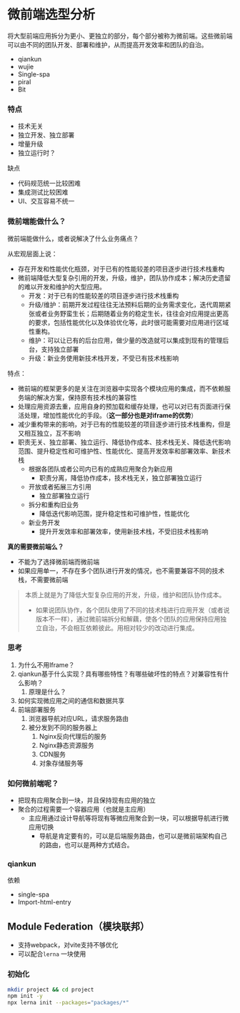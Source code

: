 # 微前端选型分析

将大型前端应用拆分为更小、更独立的部分，每个部分被称为微前端。这些微前端可以由不同的团队开发、部署和维护，从而提高开发效率和团队的自治。

- qiankun
- wujie
- Single-spa
- piral
- Bit

### 特点

- 技术无关
- 独立开发、独立部署
- 增量升级
- 独立运行时？

缺点

- 代码规范统一比较困难
- 集成测试比较困难
- UI、交互容易不统一

### 微前端能做什么？

微前端能做什么，或者说解决了什么业务痛点？

从宏观层面上说：

- 存在开发和性能优化瓶颈，对于已有的性能较差的项目逐步进行技术栈重构
- 微前端降低大型复杂引用的开发，升级，维护，团队协作成本；解决历史遗留的难以开发和维护的大型应用。
  - 开发：对于已有的性能较差的项目逐步进行技术栈重构
  - 升级/维护：前期开发过程往往无法预料后期的业务需求变化，迭代周期紧张或者业务野蛮生长；后期随着业务的稳定生长，往往会对应用提出更高的要求，包括性能优化以及体验优化等，此时很可能需要对应用进行区域性重构。
  - 维护：可以让已有的后台应用，做少量的改造就可以集成到现有的管理后台，支持独立部署
  - 升级：新业务使用新技术栈开发，不受已有技术栈影响

特点：

- 微前端的框架更多的是关注在浏览器中实现各个模块应用的集成，而不依赖服务端的解决方案，保持原有技术栈的兼容性
- 处理应用资源去重，应用自身的预加载和缓存处理，也可以对已有页面进行保活处理，增加性能优化的手段。（**这一部分也是对iframe的优势**）
- 减少重构带来的影响，对于已有的性能较差的项目逐步进行技术栈重构，但是又相互独立，互不影响
- 职责无关、独立部署、独立运行、降低协作成本、技术栈无关、降低迭代影响范围、提升稳定性和可维护性、性能优化、提高开发效率和部署效率、新技术栈
  - 根据各团队或者公司内已有的成熟应用聚合为新应用
    - 职责分离，降低协作成本，技术栈无关，独立部署独立运行
  - 开放或者拓展三方引用
    - 独立部署独立运行
  - 拆分和重构旧业务
    - 降低迭代影响范围，提升稳定性和可维护性，性能优化
  - 新业务开发
    - 提升开发效率和部署效率，使用新技术栈，不受旧技术栈影响



**真的需要微前端么？**

- 不能为了选择微前端而微前端
- 如果应用单一，不存在多个团队进行开发的情况，也不需要兼容不同的技术栈，不需要微前端

> 本质上就是为了降低大型复杂应用的开发，升级，维护和团队协作成本。
>
> - 如果说团队协作，各个团队使用了不同的技术栈进行应用开发（或者说版本不一样），通过微前端拆分和解藕，使各个团队的应用保持应用独立自治，不会相互依赖彼此。用相对较少的改动进行集成。

### 思考

1. 为什么不用Iframe？
2. qiankun基于什么实现？具有哪些特性？有哪些破坏性的特点？对兼容性有什么影响？
   1. 原理是什么？
3. 如何实现微应用之间的通信和数据共享
4. 前端部署服务
   1. 浏览器导航对应URL，请求服务路由
   2. 被分发到不同的服务器上
      1. Nginx反向代理后的服务
      2. Nginx静态资源服务
      3. CDN服务
      4. 对象存储服务等

### 如何微前端呢？

- 把现有应用聚合到一块，并且保持现有应用的独立
- 聚合的过程需要一个容器应用（也就是主应用）
  - 主应用通过设计导航等将现有等微应用聚合到一块，可以根据导航进行微应用切换
    - 导航是肯定要有的，可以是后端服务路由，也可以是微前端架构自己的路由，也可以是两种方式结合。

### qiankun

依赖

- single-spa
- Import-html-entry



## Module Federation（模块联邦）

- 支持webpack，对vite支持不够优化
- 可以配合`lerna` 一块使用

### 初始化

```bash
mkdir project && cd project
npm init -y
npx lerna init --packages="packages/*"
```





